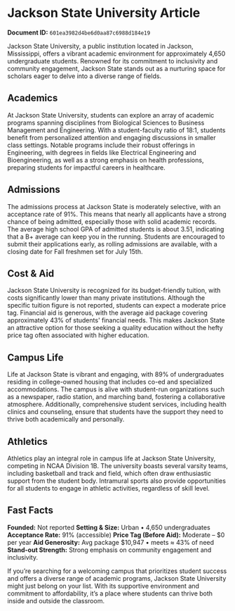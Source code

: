 # Jackson State University Article

**Document ID:** `601ea3982d4be6d0aa87c6988d184e19`

Jackson State University, a public institution located in Jackson, Mississippi, offers a vibrant academic environment for approximately 4,650 undergraduate students. Renowned for its commitment to inclusivity and community engagement, Jackson State stands out as a nurturing space for scholars eager to delve into a diverse range of fields.

## Academics
At Jackson State University, students can explore an array of academic programs spanning disciplines from Biological Sciences to Business Management and Engineering. With a student-faculty ratio of 18:1, students benefit from personalized attention and engaging discussions in smaller class settings. Notable programs include their robust offerings in Engineering, with degrees in fields like Electrical Engineering and Bioengineering, as well as a strong emphasis on health professions, preparing students for impactful careers in healthcare.

## Admissions
The admissions process at Jackson State is moderately selective, with an acceptance rate of 91%. This means that nearly all applicants have a strong chance of being admitted, especially those with solid academic records. The average high school GPA of admitted students is about 3.51, indicating that a B+ average can keep you in the running. Students are encouraged to submit their applications early, as rolling admissions are available, with a closing date for Fall freshmen set for July 15th.

## Cost & Aid
Jackson State University is recognized for its budget-friendly tuition, with costs significantly lower than many private institutions. Although the specific tuition figure is not reported, students can expect a moderate price tag. Financial aid is generous, with the average aid package covering approximately 43% of students' financial needs. This makes Jackson State an attractive option for those seeking a quality education without the hefty price tag often associated with higher education.

## Campus Life
Life at Jackson State is vibrant and engaging, with 89% of undergraduates residing in college-owned housing that includes co-ed and specialized accommodations. The campus is alive with student-run organizations such as a newspaper, radio station, and marching band, fostering a collaborative atmosphere. Additionally, comprehensive student services, including health clinics and counseling, ensure that students have the support they need to thrive both academically and personally.

## Athletics
Athletics play an integral role in campus life at Jackson State University, competing in NCAA Division 1B. The university boasts several varsity teams, including basketball and track and field, which often draw enthusiastic support from the student body. Intramural sports also provide opportunities for all students to engage in athletic activities, regardless of skill level.

## Fast Facts
**Founded:** Not reported
**Setting & Size:** Urban • 4,650 undergraduates
**Acceptance Rate:** 91% (accessible)
**Price Tag (Before Aid):** Moderate – $0 per year
**Aid Generosity:** Avg package $10,947 • meets ≈ 43% of need
**Stand-out Strength:** Strong emphasis on community engagement and inclusivity.

If you’re searching for a welcoming campus that prioritizes student success and offers a diverse range of academic programs, Jackson State University might just belong on your list. With its supportive environment and commitment to affordability, it’s a place where students can thrive both inside and outside the classroom.
